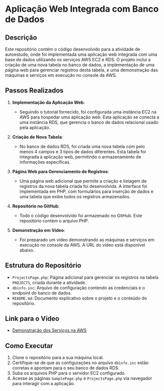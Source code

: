 # Aplicação Web Integrada com Banco de Dados

## Descrição

Este repositório contém o código desenvolvido para a atividade de autoestudo, onde foi implementada uma aplicação web integrada com uma base de dados utilizando os serviços AWS EC2 e RDS. O projeto inclui a criação de uma nova tabela no banco de dados, a implementação de uma página web para gerenciar registros desta tabela, e uma demonstração das máquinas e serviços em execução no console da AWS.

## Passos Realizados

1. **Implementação da Aplicação Web**:
   - Seguindo o tutorial fornecido, foi configurada uma instância EC2 na AWS para hospedar uma aplicação web. Esta aplicação se conecta a uma instância RDS, que gerencia o banco de dados relacional usado pela aplicação.

2. **Criação de Nova Tabela**:
   - No banco de dados RDS, foi criada uma nova tabela com pelo menos 4 campos e 3 tipos de dados diferentes. Esta tabela foi integrada à aplicação web, permitindo o armazenamento de informações específicas.

3. **Página Web para Gerenciamento de Registros**:
   - Uma página web adicional que permite a criação e listagem de registros da nova tabela criada foi desenvolvida. A interface foi implementada em PHP, com formulários para inserção de dados e uma tabela que exibe todos os registros armazenados.

4. **Repositório no GitHub**:
   - Todo o código desenvolvido foi armazenado no GitHub. Este repositório contém o arquivo PHP.

5. **Demonstração em Vídeo**:
   - Foi preparado um vídeo demonstrando as máquinas e serviços em execução no console da AWS. A URL do vídeo está disponível abaixo.

## Estrutura do Repositório

- `ProjectsPage.php`: Página adicional para gerenciar os registros na tabela `PROJECTS`, criada durante a atividade.
- `dbinfo.inc`: Arquivo de configuração contendo as credenciais e o endpoint do banco de dados.
- `README.md`: Documento explicativo sobre o projeto e o conteúdo do repositório.

## Link para o Vídeo

- [Demonstração dos Serviços na AWS](https://youtu.be/8lmxxHXHymU)

## Como Executar

1. Clone o repositório para a sua máquina local.
2. Certifique-se de que as configurações no arquivo `dbinfo.inc` estão corretas e apontam para o seu banco de dados RDS.
3. Suba os arquivos PHP para o servidor EC2 configurado.
4. Acesse as páginas `SamplePage.php` e `ProjectsPage.php` via navegador para interagir com a aplicação.

